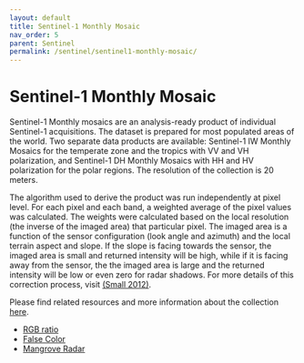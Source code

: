 ```yaml
---
layout: default
title: Sentinel-1 Monthly Mosaic
nav_order: 5
parent: Sentinel
permalink: /sentinel/sentinel1-monthly-mosaic/
---
```


# Sentinel-1 Monthly Mosaic

Sentinel-1 Monthly mosaics are an analysis-ready product of individual Sentinel-1 acquisitions. The dataset is prepared for most populated areas of the world. Two separate data products are available: Sentinel-1 IW Monthly Mosaics for the temperate zone and the tropics with VV and VH polarization, and Sentinel-1 DH Monthly Mosaics with HH and HV polarization for the polar regions. The resolution of the collection is 20 meters.

The algorithm used to derive the product was run independently at pixel level. For each pixel and each band, a weighted average of the pixel values was calculated. The weights were calculated based on the local resolution (the inverse of the imaged area) that particular pixel. The imaged area is a function of the sensor configuration (look angle and azimuth) and the local terrain aspect and slope. If the slope is facing towards the sensor, the imaged area is small and returned intensity will be high, while if it is facing away from the sensor, the the imaged area is large and the returned intensity will be low or even zero for radar shadows.
For more details of this correction process, visit [(Small 2012)](https://ieeexplore.ieee.org/abstract/document/6350465).

Please find related resources and more information about the collection [here](https://documentation.dataspace.copernicus.eu/APIs/SentinelHub/Data/S1GRD.html#processing-chain).

- [RGB ratio](/sentinel1-monthly-mosaic/rgb_ratio)
- [False Color](/sentinel2-quarterly-cloudless-mosaic/false-color)
- [Mangrove Radar](/sentinel1-monthly-mosaic/mangrove_radar)
